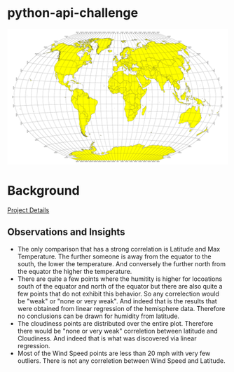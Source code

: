 # python-api-challenge
![Equator](Images/equatorsign.png)

# Background
[Project Details](project_instructions_readme.md)
 
## Observations and Insights 
* The only comparison that has a strong correlation is Latitude and Max Temperature.  The further someone is away from the equator to the south, the lower the temperature. And conversely the further north from the equator the higher the temperature.
* There are quite a few points where the humitity is higher for locoations  south of the equator and north of the equator but there are also quite a few points that do not exhibit this behavior. So any correlection would be "weak" or "none or very weak". And indeed that is the results that were obtained from linear regression of the hemisphere data.  Therefore no conclusions can be drawn for humidity from latitude.
* The cloudiness points are distributed over the entire plot.  Therefore there would be "none or very weak" correletion between latitude and Cloudiness.  And indeed that is what was discovered via linear regression.
* Most of the Wind Speed points are less than 20 mph with very few outliers.  There is not any correletion between Wind Speed and Latitude. 




